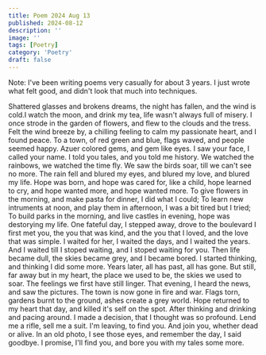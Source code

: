 ```yaml
---
title: Poem 2024 Aug 13
published: 2024-08-12
description: ''
image: ''
tags: [Poetry]
category: 'Poetry'
draft: false
---
```

Note: I've been writing poems very casually for about 3 years. I just wrote what felt good, and didn't look that much into techniques.

Shattered glasses and brokens dreams, the night has fallen, and the wind is cold.I watch the moon, and drink my tea, life wasn't always full of misery. I once strode in the garden of flowers, and flew to the clouds and the tress. Felt the wind breeze by, a chilling feeling to calm my passionate heart, and I found peace. To a town, of red green and blue, flags waved, and people seemed happy.
Azuer colored gems, and gem like eyes. I saw your face, I called your name. I told you tales, and you told me history. We watched the rainbows, we watched the time fly. We saw the birds soar, till we can't see no more. The rain fell and blured my eyes, and blured my love, and blured my life. Hope was born, and hope was cared for, like a child, hope learned to cry, and hope wanted more, and hope wanted more. To give flowers in the morning, and make pasta for dinner, I did what I could; To learn new intruments at noon, and play them in afternoon, I was a bit tired but I tried; To build parks in the morning, and live castles in evening, hope was destorying my life. One fateful day, I stepped away, drove to the boulevard I first met you, the you that was kind, and the you that I loved, and the love that was simple. I waited for her, I waited the days, and I waited the years. And I waited till I stoped waiting, and I stoped waiting for you. Then life became dull, the skies became grey, and I became bored. I started thinking, and thinking I did some more.
Years later, all has past, all has gone. But still, far away but in my heart, the place we used to be, the skies we used to soar. The feelings we first have still linger.
That evening, I heard the news, and saw the pictures. The town is now gone in fire and war. Flags torn, gardens burnt to the ground, ashes create a grey world. Hope returned to my heart that day, and killed it's self on the spot. After thinking and drinking and pacing around. I made a decision, that I thought was so profound. Lend me a rifle, sell me a suit. I'm leaving, to find you. And join you, whether dead or alive. In an old photo, I see those eyes, and remember the day, I said goodbye. I promise, I'll find you, and bore you with my tales some more.
